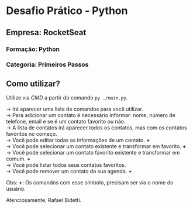 # Desafio Prático - Python

## Empresa: RocketSeat
### Formação: Python
### Categoria: Primeiros Passos

## Como utilizar?

Utilize via *CMD* a partir do comando `py ./main.py`.

-> Irá aparecer uma lista de comandos para você utilizar.  
-> Para adicionar um contato é necessário informar: nome, número de telefone, email e se é um contato favorito ou não.  
-> A lista de contatos irá aparecer todos os contatos, mas com os contatos favoritos no começo.  
-> Você pode editar todas as informações de um contato. **+**  
-> Você pode selecionar um contato existente e transformar em favorito. **+**  
-> Você pode selecionar um contato favorito existente e transformar em comum. **+**  
-> Você pode listar todos seus contatos favoritos.  
-> Você pode remover um contato da sua agenda. **+**  

Obs: **+**: Os comandos com esse símbolo, precisam ser via o nome do usuário.  

Atenciosamente,
Rafael Bidetti.


